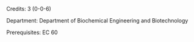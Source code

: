 Credits: 3 (0-0-6)

Department: Department of Biochemical Engineering and Biotechnology

Prerequisites: EC 60

